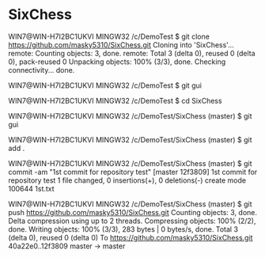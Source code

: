 # SixChess

WIN7@WIN-H7I2BC1UKVI MINGW32 /c/DemoTest
$ git clone https://github.com/masky5310/SixChess.git
Cloning into 'SixChess'...
remote: Counting objects: 3, done.
remote: Total 3 (delta 0), reused 0 (delta 0), pack-reused 0
Unpacking objects: 100% (3/3), done.
Checking connectivity... done.

WIN7@WIN-H7I2BC1UKVI MINGW32 /c/DemoTest
$ git gui

WIN7@WIN-H7I2BC1UKVI MINGW32 /c/DemoTest
$ cd SixChess

WIN7@WIN-H7I2BC1UKVI MINGW32 /c/DemoTest/SixChess (master)
$ git gui

WIN7@WIN-H7I2BC1UKVI MINGW32 /c/DemoTest/SixChess (master)
$ git add .

WIN7@WIN-H7I2BC1UKVI MINGW32 /c/DemoTest/SixChess (master)
$ git commit -am "1st commit for repository test"
[master 12f3809] 1st commit for repository test
 1 file changed, 0 insertions(+), 0 deletions(-)
 create mode 100644 1st.txt

WIN7@WIN-H7I2BC1UKVI MINGW32 /c/DemoTest/SixChess (master)
$ git push https://github.com/masky5310/SixChess.git
Counting objects: 3, done.
Delta compression using up to 2 threads.
Compressing objects: 100% (2/2), done.
Writing objects: 100% (3/3), 283 bytes | 0 bytes/s, done.
Total 3 (delta 0), reused 0 (delta 0)
To https://github.com/masky5310/SixChess.git
   40a22e0..12f3809  master -> master
